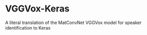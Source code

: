 # VGGVox-Keras
A literal translation of the MatConvNet VGGVox model for speaker identification to Keras
